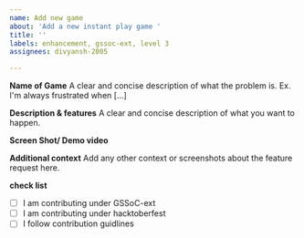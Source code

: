 ```yaml
---
name: Add new game
about: 'Add a new instant play game '
title: ''
labels: enhancement, gssoc-ext, level 3
assignees: divyansh-2005

---
```


**Name of Game**
A clear and concise description of what the problem is. Ex. I'm always frustrated when [...]

**Description & features**
A clear and concise description of what you want to happen.

**Screen Shot/ Demo video**

**Additional context**
Add any other context or screenshots about the feature request here.

**check list**
- [ ] I am contributing under GSSoC-ext
- [ ] I am contributing under hacktoberfest
- [ ] I follow contribution guidlines
